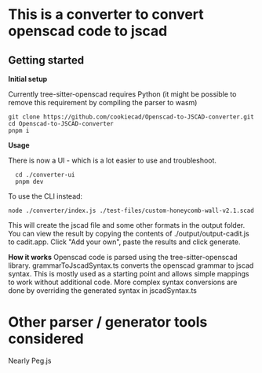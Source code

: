# This is a converter to convert openscad code to jscad
## Getting started
**Initial setup**

Currently tree-sitter-openscad requires Python (it might be possible to remove this requirement by compiling the parser to wasm)

``` 
git clone https://github.com/cookiecad/Openscad-to-JSCAD-converter.git 
cd Openscad-to-JSCAD-converter
pnpm i
```
**Usage**

There is now a UI - which is a lot easier to use and troubleshoot.

```
  cd ./converter-ui
  pnpm dev
```

To use the CLI instead:
```
node ./converter/index.js ./test-files/custom-honeycomb-wall-v2.1.scad
```

This will create the jscad file and some other formats in the output folder. You can view the result by copying the contents of ./output/output-cadit.js to cadit.app. Click "Add your own", paste the results and click generate.

**How it works**
Openscad code is parsed using the tree-sitter-openscad library.
grammarToJscadSyntax.ts converts the openscad grammar to jscad syntax. 
This is mostly used as a starting point and allows simple mappings to work without additional code. More complex syntax conversions are done by overriding the generated syntax in jscadSyntax.ts

# Other parser / generator tools considered
Nearly
Peg.js